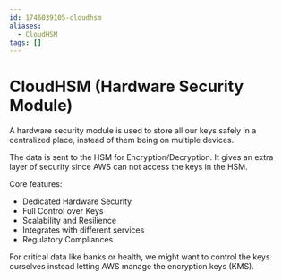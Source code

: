 ```yaml
---
id: 1746039105-cloudhsm
aliases:
  - CloudHSM
tags: []
---
```


# CloudHSM (Hardware Security Module)

A hardware security module is used to store all our keys safely in a centralized place, instead of them being on multiple devices.

The data is sent to the HSM for Encryption/Decryption.
It gives an extra layer of security since AWS can not access the keys in the HSM.

Core features:
- Dedicated Hardware Security
- Full Control over Keys
- Scalability and Resilience
- Integrates with different services
- Regulatory Compliances

For critical data like banks or health, we might want to control the keys ourselves instead letting AWS manage the encryption keys (KMS).
